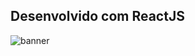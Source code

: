 ## Desenvolvido com ReactJS

![banner](https://user-images.githubusercontent.com/97764446/221319633-b392f935-cfac-4421-bcd5-991dd1436a63.jpeg)

